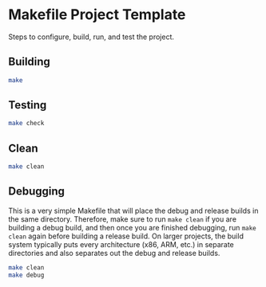 # Makefile Project Template

Steps to configure, build, run, and test the project.

## Building

```bash
make
```

## Testing

```bash
make check
```

## Clean

```bash
make clean
```
## Debugging

This is a very simple Makefile that will place the debug and release builds in the same directory. 
Therefore, make sure to run `make clean` if you are building a debug build, and then once you are
finished debugging, run `make clean` again before building a release build. On larger projects, the 
build system typically puts every architecture (x86, ARM, etc.) in separate directories and also 
separates out the debug and release builds.


```bash
make clean
make debug
```
